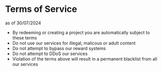 # Terms of Service
as of 30/07/2024
- By redeeming or creating a project you are automatically subject to these terms
- Do not use our services for illegal, malicous or adult content
- Do not attempt to bypass our reward systems
- Do not attempt to DDoS our services
- Violation of the terms above will result in a permanent blacklist from all our services